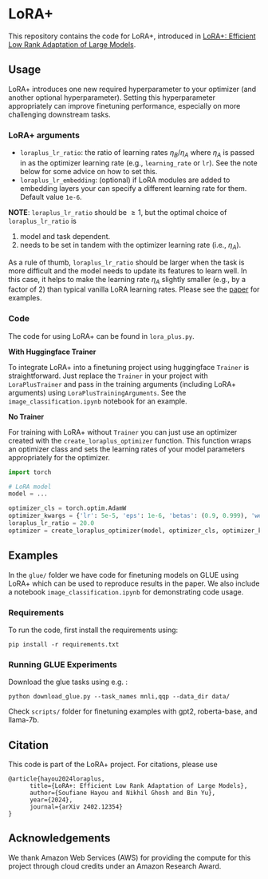 # LoRA+

This repository contains the code for LoRA+, introduced in [LoRA+: Efficient Low Rank Adaptation of Large Models](https://arxiv.org/abs/2402.12354).

## Usage
LoRA+ introduces one new required hyperparameter to your optimizer (and another optional hyperparameter). Setting this hyperparameter appropriately can improve finetuning performance, especially on more challenging downstream tasks.
### LoRA+ arguments
* `loraplus_lr_ratio`: the ratio of learning rates $\eta_B / \eta_A$ where $\eta_A$ is passed in as the optimizer learning rate (e.g., `learning_rate` or `lr`). See the note below for some advice on how to set this.
* `loraplus_lr_embedding`: (optional) if LoRA modules are added to embedding layers your can specify a different learning rate for them. Default value `1e-6`.

**NOTE**: 
`loraplus_lr_ratio` should be $\geq 1$, but the optimal choice of `loraplus_lr_ratio` is 
1. model and task dependent.
2. needs to be set in tandem with the optimizer learning rate (i.e., $\eta_A$).
   
As a rule of thumb, `loraplus_lr_ratio` should be larger when the task is more difficult and the model needs to update its features to learn well. In this case, it helps to make the learning rate $\eta_A$ slightly smaller (e.g., by a factor of 2) than typical vanilla LoRA learning rates. Please see the [paper](https://arxiv.org/abs/2402.12354) for examples.

### Code
The code for using LoRA+ can be found in `lora_plus.py`.

**With Huggingface Trainer**

To integrate LoRA+ into a finetuning project using huggingface `Trainer` is straightforward. Just replace the `Trainer` in your project with `LoraPlusTrainer` and pass in the training arguments (including LoRA+ arguments) using `LoraPlusTrainingArguments`. See the `image_classification.ipynb` notebook for an example.

**No Trainer**

For training with LoRA+ without `Trainer` you can just use an optimizer created with the `create_loraplus_optimizer` function. This function wraps an optimizer class and sets the learning rates of your model parameters appropriately for the optimizer. 

```python
import torch

# LoRA model
model = ...

optimizer_cls = torch.optim.AdamW
optimizer_kwargs = {'lr': 5e-5, 'eps': 1e-6, 'betas': (0.9, 0.999), 'weight_decay': 0.0}
loraplus_lr_ratio = 20.0
optimizer = create_loraplus_optimizer(model, optimizer_cls, optimizer_kwargs, loraplus_ratio):
```

## Examples
In the `glue/` folder we have code for finetuning models on GLUE using LoRA+ which can be used to reproduce results in the paper. We also include a notebook `image_classification.ipynb` for demonstrating code usage.

### Requirements
To run the code, first install the requirements using:
```
pip install -r requirements.txt
```

### Running GLUE Experiments

Download the glue tasks using e.g. :
```
python download_glue.py --task_names mnli,qqp --data_dir data/
```

Check `scripts/` folder for finetuning examples with gpt2, roberta-base, and llama-7b.

## Citation

This code is part of the LoRA+ project. For citations, please use 
```
@article{hayou2024loraplus,
      title={LoRA+: Efficient Low Rank Adaptation of Large Models}, 
      author={Soufiane Hayou and Nikhil Ghosh and Bin Yu},
      year={2024},
      journal={arXiv 2402.12354}
}
```

## Acknowledgements
We thank Amazon Web Services (AWS) for providing the compute for this project through cloud credits under an Amazon Research Award.
